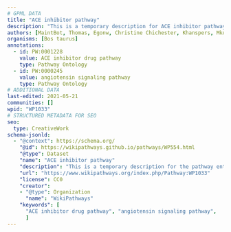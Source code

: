 ```yaml
---
# GPML DATA
title: "ACE inhibitor pathway"
description: "This is a temporary description for ACE inhibitor pathway"
authors: [MaintBot, Thomas, Egonw, Christine Chichester, Khanspers, Mkutmon, Eweitz]
organisms: [Bos taurus]
annotations:
  - id: PW:0001228
    value: ACE inhibitor drug pathway
    type: Pathway Ontology
  - id: PW:0000245
    value: angiotensin signaling pathway
    type: Pathway Ontology
# ADDITIONAL DATA
last-edited: 2021-05-21
communities: []
wpid: "WP1033"
# STRUCTURED METADATA FOR SEO
seo:
  type: CreativeWork
schema-jsonld:
  - "@context": https://schema.org/
    "@id": https://wikipathways.github.io/pathways/WP554.html
    "@type": Dataset
    "name": "ACE inhibitor pathway"
    "description": "This is a temporary description for the pathway entitled: ACE inhibitor pathway"
    "url": "https://www.wikipathways.org/index.php/Pathway:WP1033"
    "license": CC0
    "creator":
    - "@type": Organization
      "name": "WikiPathways"
    "keywords": [
      "ACE inhibitor drug pathway", "angiotensin signaling pathway",
      ]
---
```

